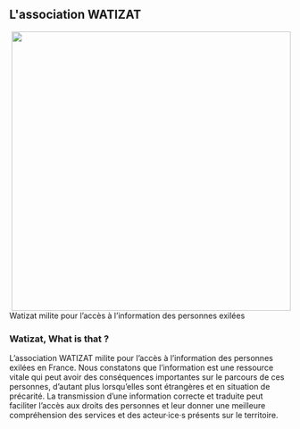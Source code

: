 ## L'association WATIZAT
<img align="right" width="500" src="https://watizat.org/wp-content/uploads/2022/04/logoSVG.svg?format=jpg&name=large">

Watizat milite pour l’accès à l’information des personnes exilées

### Watizat, What is that ?

L’association WATIZAT milite pour l’accès à l’information des personnes exilées en France. Nous constatons que l’information est une ressource vitale qui peut avoir des conséquences importantes sur le parcours de ces personnes, d’autant plus lorsqu’elles sont étrangères et en situation de précarité. La transmission d’une information correcte et traduite peut faciliter l’accès aux droits des personnes et leur donner une meilleure compréhension des services et des acteur·ice·s présents sur le territoire.

